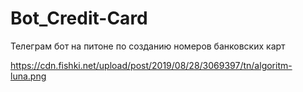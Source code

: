 # Bot_Credit-Card
Телеграм бот на питоне по созданию номеров банковских карт

https://cdn.fishki.net/upload/post/2019/08/28/3069397/tn/algoritm-luna.png
